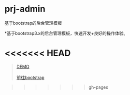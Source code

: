 # prj-admin
基于bootstrap的后台管理模板

*基于bootstrap3.x的后台管理模板，快速开发+良好的操作体验。

<<<<<<< HEAD
=======
> [DEMO](http://bcqtt.github.io/prj-admin/)<br />  
> [前往bootstrap](http://www.bootcss.com/)<br />  

>>>>>>> gh-pages
